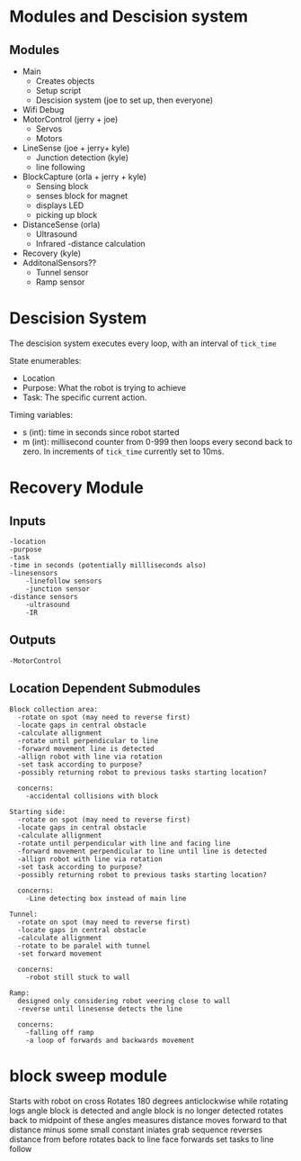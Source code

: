# Modules and Descision system
## Modules
- Main
    - Creates objects
    - Setup script
    - Descision system (joe to set up, then everyone)
- Wifi Debug
- MotorControl (jerry + joe)
  - Servos
  - Motors
- LineSense (joe + jerry+ kyle)
    - Junction detection (kyle)
    - line following
- BlockCapture (orla + jerry + kyle)
    - Sensing block
    - senses block for magnet
    - displays LED
    - picking up block
- DistanceSense (orla)
    - Ultrasound
    - Infrared
    -distance calculation
- Recovery (kyle)
- AdditonalSensors??
  - Tunnel sensor
  - Ramp sensor

# Descision System
The descision system executes every loop, with an interval of `tick_time`

State enumerables:
 - Location
 - Purpose: What the robot is trying to achieve
 - Task: The specific current action.

 Timing variables:
 - s (int): time in seconds since robot started
 - m (int): millisecond counter from 0-999 then loops every second back to zero. In increments of `tick_time` currently set to 10ms.


# Recovery Module
  ## Inputs
    -location
    -purpose
    -task
    -time in seconds (potentially millliseconds also)
    -linesensors
        -linefollow sensors
        -junction sensor
    -distance sensors
        -ultrasound
        -IR

  ## Outputs
    -MotorControl

  ## Location Dependent Submodules

    Block collection area:
      -rotate on spot (may need to reverse first)
      -locate gaps in central obstacle
      -calculate allignment
      -rotate until perpendicular to line
      -forward movement line is detected
      -allign robot with line via rotation
      -set task according to purpose?
      -possibly returning robot to previous tasks starting location?
      
      concerns:
        -accidental collisions with block

    Starting side:
      -rotate on spot (may need to reverse first)
      -locate gaps in central obstacle
      -calculate allignment
      -rotate until perpendicular with line and facing line
      -forward movement perpendicular to line until line is detected
      -allign robot with line via rotation
      -set task according to purpose? 
      -possibly returning robot to previous tasks starting location?

      concerns:
        -Line detecting box instead of main line

    Tunnel:
      -rotate on spot (may need to reverse first)
      -locate gaps in central obstacle
      -calculate allignment
      -rotate to be paralel with tunnel
      -set forward movement

      concerns:
        -robot still stuck to wall

    Ramp:
      designed only considering robot veering close to wall
      -reverse until linesense detects the line 
    
      concerns:
        -falling off ramp
        -a loop of forwards and backwards movement

# block sweep module
  Starts with robot on cross
  Rotates 180 degrees anticlockwise
  while rotating logs angle block is detected and angle block is no longer detected
  rotates back to midpoint of these angles
  measures distance
  moves forward to that distance minus some small constant
  iniates grab sequence
  reverses distance from before
  rotates back to line face forwards
  set tasks to line follow

